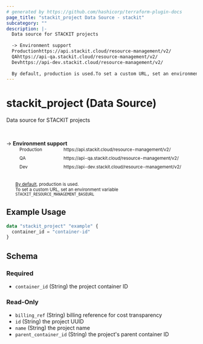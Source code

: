 ```yaml
---
# generated by https://github.com/hashicorp/terraform-plugin-docs
page_title: "stackit_project Data Source - stackit"
subcategory: ""
description: |-
  Data source for STACKIT projects
  
  -> Environment support
  Productionhttps://api.stackit.cloud/resource-management/v2/
  QAhttps://api-qa.stackit.cloud/resource-management/v2/
  Devhttps://api-dev.stackit.cloud/resource-management/v2/
  
  By default, production is used.To set a custom URL, set an environment variable STACKITRESOURCEMANAGEMENT_BASEURL
---
```


# stackit_project (Data Source)

Data source for STACKIT projects

<br />

-> __Environment support__<br /><table style='border-collapse: separate; border-spacing: 5px; margin-top:-20px; margin-left: 24px; font-size: smaller;'>
<tr><td style='width: 100px; background: transparent; border: none;'>Production</td><td style='background: transparent; border: none;'>https://api.stackit.cloud/resource-management/v2/</td></tr>
<tr><td style='background: transparent; border: none;'>QA</td><td style='background: transparent; border: none;'>https://api-qa.stackit.cloud/resource-management/v2/</td></tr>
<tr><td style='background: transparent; border: none;'>Dev</td><td style='background: transparent; border: none;'>https://api-dev.stackit.cloud/resource-management/v2/</td></tr>
</table><br />
<small style='margin-left: 24px; margin-top: -5px; display: inline-block;'><a href="https://registry.terraform.io/providers/SchwarzIT/stackit/latest/docs#environment">By default</a>, production is used.<br />To set a custom URL, set an environment variable <code>STACKIT_RESOURCE_MANAGEMENT_BASEURL</code></small>

## Example Usage

```terraform
data "stackit_project" "example" {
  container_id = "container-id"
}
```

<!-- schema generated by tfplugindocs -->
## Schema

### Required

- `container_id` (String) the project container ID

### Read-Only

- `billing_ref` (String) billing reference for cost transparency
- `id` (String) the project UUID
- `name` (String) the project name
- `parent_container_id` (String) the project's parent container ID


